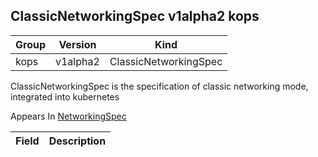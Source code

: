 ## ClassicNetworkingSpec v1alpha2 kops

Group        | Version     | Kind
------------ | ---------- | -----------
kops | v1alpha2 | ClassicNetworkingSpec



ClassicNetworkingSpec is the specification of classic networking mode, integrated into kubernetes

<aside class="notice">
Appears In  <a href="#networkingspec-v1alpha2-kops">NetworkingSpec</a> </aside>

Field        | Description
------------ | -----------


